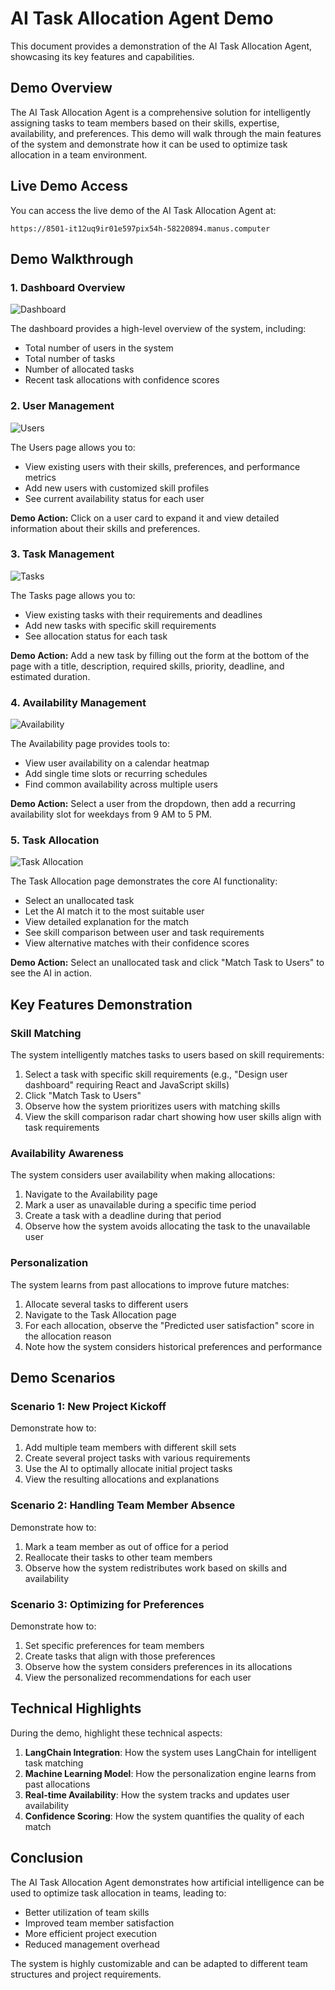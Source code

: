 # AI Task Allocation Agent Demo

This document provides a demonstration of the AI Task Allocation Agent, showcasing its key features and capabilities.

## Demo Overview

The AI Task Allocation Agent is a comprehensive solution for intelligently assigning tasks to team members based on their skills, expertise, availability, and preferences. This demo will walk through the main features of the system and demonstrate how it can be used to optimize task allocation in a team environment.

## Live Demo Access

You can access the live demo of the AI Task Allocation Agent at:

```
https://8501-it12uq9ir01e597pix54h-58220894.manus.computer
```

## Demo Walkthrough

### 1. Dashboard Overview

![Dashboard](dashboard_screenshot.png)

The dashboard provides a high-level overview of the system, including:
- Total number of users in the system
- Total number of tasks
- Number of allocated tasks
- Recent task allocations with confidence scores

### 2. User Management

![Users](users_screenshot.png)

The Users page allows you to:
- View existing users with their skills, preferences, and performance metrics
- Add new users with customized skill profiles
- See current availability status for each user

**Demo Action:** Click on a user card to expand it and view detailed information about their skills and preferences.

### 3. Task Management

![Tasks](tasks_screenshot.png)

The Tasks page allows you to:
- View existing tasks with their requirements and deadlines
- Add new tasks with specific skill requirements
- See allocation status for each task

**Demo Action:** Add a new task by filling out the form at the bottom of the page with a title, description, required skills, priority, deadline, and estimated duration.

### 4. Availability Management

![Availability](availability_screenshot.png)

The Availability page provides tools to:
- View user availability on a calendar heatmap
- Add single time slots or recurring schedules
- Find common availability across multiple users

**Demo Action:** Select a user from the dropdown, then add a recurring availability slot for weekdays from 9 AM to 5 PM.

### 5. Task Allocation

![Task Allocation](allocation_screenshot.png)

The Task Allocation page demonstrates the core AI functionality:
- Select an unallocated task
- Let the AI match it to the most suitable user
- View detailed explanation for the match
- See skill comparison between user and task requirements
- View alternative matches with their confidence scores

**Demo Action:** Select an unallocated task and click "Match Task to Users" to see the AI in action.

## Key Features Demonstration

### Skill Matching

The system intelligently matches tasks to users based on skill requirements:

1. Select a task with specific skill requirements (e.g., "Design user dashboard" requiring React and JavaScript skills)
2. Click "Match Task to Users"
3. Observe how the system prioritizes users with matching skills
4. View the skill comparison radar chart showing how user skills align with task requirements

### Availability Awareness

The system considers user availability when making allocations:

1. Navigate to the Availability page
2. Mark a user as unavailable during a specific time period
3. Create a task with a deadline during that period
4. Observe how the system avoids allocating the task to the unavailable user

### Personalization

The system learns from past allocations to improve future matches:

1. Allocate several tasks to different users
2. Navigate to the Task Allocation page
3. For each allocation, observe the "Predicted user satisfaction" score in the allocation reason
4. Note how the system considers historical preferences and performance

## Demo Scenarios

### Scenario 1: New Project Kickoff

Demonstrate how to:
1. Add multiple team members with different skill sets
2. Create several project tasks with various requirements
3. Use the AI to optimally allocate initial project tasks
4. View the resulting allocations and explanations

### Scenario 2: Handling Team Member Absence

Demonstrate how to:
1. Mark a team member as out of office for a period
2. Reallocate their tasks to other team members
3. Observe how the system redistributes work based on skills and availability

### Scenario 3: Optimizing for Preferences

Demonstrate how to:
1. Set specific preferences for team members
2. Create tasks that align with those preferences
3. Observe how the system considers preferences in its allocations
4. View the personalized recommendations for each user

## Technical Highlights

During the demo, highlight these technical aspects:

1. **LangChain Integration**: How the system uses LangChain for intelligent task matching
2. **Machine Learning Model**: How the personalization engine learns from past allocations
3. **Real-time Availability**: How the system tracks and updates user availability
4. **Confidence Scoring**: How the system quantifies the quality of each match

## Conclusion

The AI Task Allocation Agent demonstrates how artificial intelligence can be used to optimize task allocation in teams, leading to:
- Better utilization of team skills
- Improved team member satisfaction
- More efficient project execution
- Reduced management overhead

The system is highly customizable and can be adapted to different team structures and project requirements.
